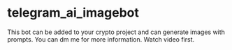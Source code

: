 # telegram_ai_imagebot
This bot can be added to your crypto project and can generate images with prompts. You can dm me for more information. Watch video first.
